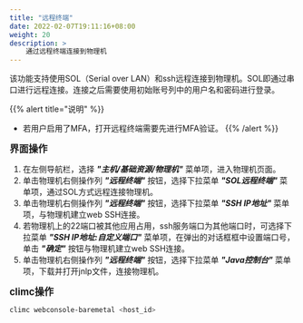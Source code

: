 ```yaml
---
title: "远程终端"
date: 2022-02-07T19:11:16+08:00
weight: 20
description: >
    通过远程终端连接到物理机
---
```


该功能支持使用SOL（Serial over LAN）和ssh远程连接到物理机。SOL即通过串口进行远程连接。连接之后需要使用初始账号列中的用户名和密码进行登录。

{{% alert title="说明" %}}
- 若用户启用了MFA，打开远程终端需要先进行MFA验证。
{{% /alert %}}

<big>**界面操作**</big>

1. 在左侧导航栏，选择 **_"主机/基础资源/物理机"_** 菜单项，进入物理机页面。
2. 单击物理机右侧操作列 **_"远程终端"_** 按钮，选择下拉菜单 **_"SOL远程终端"_** 菜单项，通过SOL方式远程连接物理机。
3. 单击物理机右侧操作列 **_"远程终端"_** 按钮，选择下拉菜单 **_"SSH IP地址"_** 菜单项，与物理机建立web SSH连接。
4. 若物理机上的22端口被其他应用占用，ssh服务端口为其他端口时，可选择下拉菜单 **_"SSH IP地址:自定义端口"_** 菜单项，在弹出的对话框框中设置端口号，单击 **_"确定"_** 按钮与物理机建立web SSH连接。
5. 单击物理机右侧操作列 **_"远程终端"_** 按钮，选择下拉菜单 **_"Java控制台"_** 菜单项，下载并打开jnlp文件，连接物理机。


<big>**climc操作**</big>

```bash
climc webconsole-baremetal <host_id>
```